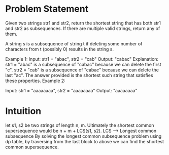 # Problem Statement
Given two strings str1 and str2, return the shortest string that has both str1 and str2 as subsequences. If there are multiple valid strings, return any of them.

A string s is a subsequence of string t if deleting some number of characters from t (possibly 0) results in the string s.

Example 1:
Input: str1 = "abac", str2 = "cab"
Output: "cabac"
Explanation: 
str1 = "abac" is a subsequence of "cabac" because we can delete the first "c".
str2 = "cab" is a subsequence of "cabac" because we can delete the last "ac".
The answer provided is the shortest such string that satisfies these properties.
Example 2:

Input: str1 = "aaaaaaaa", str2 = "aaaaaaaa"
Output: "aaaaaaaa"

# Intuition
let s1, s2 be two strings of length n, m.
Ultimately the shortest common supersequence would be n + m + LCS(s1, s2). LCS --> Longest common subsequence
By solving the longest common subsequence problem using dp table, by traversing from the last block to above we can find the shortest common supersequence.
